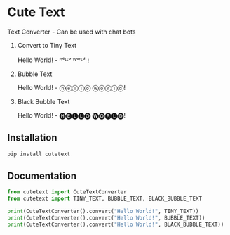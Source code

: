 # Cute Text

Text Converter - Can be used with chat bots

1. Convert to Tiny Text
    
    Hello World! - ᴴᵉᶫᶫᵒ ᵂᵒʳᶫᵈ﹗
2. Bubble Text

    Hello World! - ⓗⓔⓛⓛⓞ ⓦⓞⓡⓛⓓ!
3. Black Bubble Text

    Hello World! - 🅗🅔🅛🅛🅞 🅦🅞🅡🅛🅓!

## Installation

```bash
pip install cutetext
```

## Documentation

```python
from cutetext import CuteTextConverter
from cutetext import TINY_TEXT, BUBBLE_TEXT, BLACK_BUBBLE_TEXT

print(CuteTextConverter().convert("Hello World!", TINY_TEXT))
print(CuteTextConverter().convert("Hello World!", BUBBLE_TEXT))
print(CuteTextConverter().convert("Hello World!", BLACK_BUBBLE_TEXT))
```
